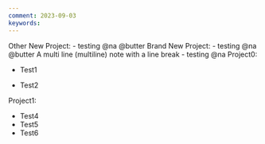 ```yaml
---
comment: 2023-09-03
keywords:
---
```

Other New Project:
	- testing @na @butter
Brand New Project:
	- testing @na @butter
		A multi line (multiline) note
		with a line break
	- testing @na
Project0:

- Test1

- Test2

Project1:
- Test4
- Test5
- Test6
